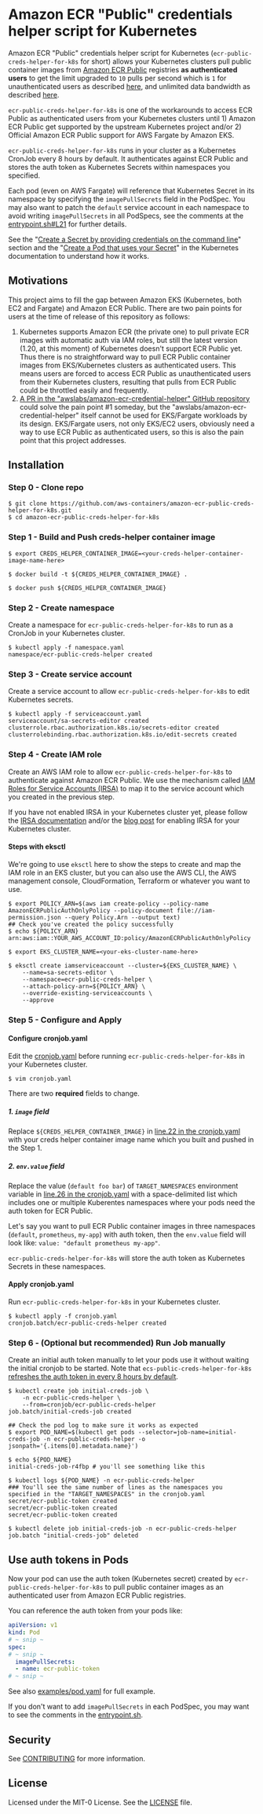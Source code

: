 # Amazon ECR "Public" credentials helper script for Kubernetes

Amazon ECR "Public" credentials helper script for Kubernetes (`ecr-public-creds-helper-for-k8s` for short) allows your Kubernetes clusters pull public container images from [Amazon ECR Public](https://aws.amazon.com/blogs/aws/amazon-ecr-public-a-new-public-container-registry/) registries **as authenticated users** to get the limit upgraded to `10` pulls per second which is `1` for unauthenticated users as described [here](https://docs.aws.amazon.com/AmazonECR/latest/public/public-service-quotas.html), and unlimited data bandwidth as described [here](https://aws.amazon.com/ecr/pricing/).

`ecr-public-creds-helper-for-k8s` is one of the workarounds to access ECR Public as authenticated users from your Kubernetes clusters until 1) Amazon ECR Public get supported by the upstream Kubernetes project and/or 2) Official Amazon ECR Public support for AWS Fargate by Amazon EKS.

`ecr-public-creds-helper-for-k8s` runs in your cluster as a Kubernetes CronJob every 8 hours by default. It authenticates against ECR Public and stores the auth token as Kubernetes Secrets within namespaces you specified.

Each pod (even on AWS Fargate) will reference that Kubernetes Secret in its namespace by specifying the `imagePullSecrets` field in the PodSpec. You may also want to patch the `default` service account in each namespace to avoid writing `imagePullSecrets` in all PodSpecs, see the comments at the [entrypoint.sh#L21](entrypoint.sh#L21) for further details.

See the "[Create a Secret by providing credentials on the command line](https://kubernetes.io/docs/tasks/configure-pod-container/pull-image-private-registry/#create-a-secret-by-providing-credentials-on-the-command-line)" section and the "[Create a Pod that uses your Secret](https://kubernetes.io/docs/tasks/configure-pod-container/pull-image-private-registry/#create-a-pod-that-uses-your-secret)" in the Kubernetes documentation to understand how it works.

## Motivations

This project aims to fill the gap between Amazon EKS (Kubernetes, both EC2 and Fargate) and Amazon ECR Public. There are two pain points for users at the time of release of this repository as follows:

1. Kubernetes supports Amazon ECR (the private one) to pull private ECR images with automatic auth via IAM roles, but still the latest version (1.20, at this moment) of Kubernetes doesn't support ECR Public yet. Thus there is no straightforward way to pull ECR Public container images from EKS/Kubernetes clusters as authenticated users. This means users are forced to access ECR Public as unauthenticated users from their Kubernetes clusters, resulting that pulls from ECR Public could be throttled easily and frequently.
1. [A PR in the "awslabs/amazon-ecr-credential-helper" GitHub repository](https://github.com/awslabs/amazon-ecr-credential-helper/pull/253) could solve the pain point #1 someday, but the "awslabs/amazon-ecr-credential-helper" itself cannot be used for EKS/Fargate workloads by its design. EKS/Fargate users, not only EKS/EC2 users, obviously need a way to use ECR Public as authenticated users, so this is also the pain point that this project addresses.

## Installation

### Step 0 - Clone repo

```shell
$ git clone https://github.com/aws-containers/amazon-ecr-public-creds-helper-for-k8s.git
$ cd amazon-ecr-public-creds-helper-for-k8s
```

### Step 1 - Build and Push creds-helper container image

```shell
$ export CREDS_HELPER_CONTAINER_IMAGE=<your-creds-helper-container-image-name-here>

$ docker build -t ${CREDS_HELPER_CONTAINER_IMAGE} .

$ docker push ${CREDS_HELPER_CONTAINER_IMAGE}
```

### Step 2 - Create namespace

Create a namespace for `ecr-public-creds-helper-for-k8s` to run as a CronJob in your Kubernetes cluster.

```shell
$ kubectl apply -f namespace.yaml
namespace/ecr-public-creds-helper created
```

### Step 3 - Create service account

Create a service account to allow `ecr-public-creds-helper-for-k8s` to edit Kubernetes secrets.

```shell
$ kubectl apply -f serviceaccount.yaml
serviceaccount/sa-secrets-editor created
clusterrole.rbac.authorization.k8s.io/secrets-editor created
clusterrolebinding.rbac.authorization.k8s.io/edit-secrets created
```

### Step 4 - Create IAM role

Create an AWS IAM role to allow `ecr-public-creds-helper-for-k8s` to authenticate against Amazon ECR Public. We use the mechanism called [IAM Roles for Service Accounts (IRSA)](https://docs.aws.amazon.com/eks/latest/userguide/iam-roles-for-service-accounts.html) to map it to the service account which you created in the previous step.

If you have not enabled IRSA in your Kubernetes cluster yet, please follow the [IRSA documentation](https://docs.aws.amazon.com/eks/latest/userguide/iam-roles-for-service-accounts.html) and/or the [blog post](https://aws.amazon.com/blogs/opensource/introducing-fine-grained-iam-roles-service-accounts/) for enabling IRSA for your Kubernetes cluster.

#### Steps with eksctl

We're going to use `eksctl` here to show the steps to create and map the IAM role in an EKS cluster, but you can also use the AWS CLI, the AWS management console, CloudFormation, Terraform or whatever you want to use.

```shell
$ export POLICY_ARN=$(aws iam create-policy --policy-name AmazonECRPublicAuthOnlyPolicy --policy-document file://iam-permission.json --query Policy.Arn --output text)
## Check you've created the policy successfully
$ echo ${POLICY_ARN}
arn:aws:iam::YOUR_AWS_ACCOUNT_ID:policy/AmazonECRPublicAuthOnlyPolicy

$ export EKS_CLUSTER_NAME=<your-eks-cluster-name-here>

$ eksctl create iamserviceaccount --cluster=${EKS_CLUSTER_NAME} \
    --name=sa-secrets-editor \
    --namespace=ecr-public-creds-helper \
    --attach-policy-arn=${POLICY_ARN} \
    --override-existing-serviceaccounts \
    --approve
```

### Step 5 - Configure and Apply

#### Configure cronjob.yaml

Edit the [cronjob.yaml](cronjob.yaml) before running `ecr-public-creds-helper-for-k8s` in your Kubernetes cluster.

```shell
$ vim cronjob.yaml
```

There are two **required** fields to change.

##### 1. `image` field

Replace `${CREDS_HELPER_CONTAINER_IMAGE}` in [line.22 in the cronjob.yaml](cronjob.yaml#L22) with your creds helper container image name which you built and pushed in the Step 1.

##### 2. `env.value` field

Replace the value (`default foo bar`) of `TARGET_NAMESPACES` environment variable in [line.26 in the cronjob.yaml](cronjob.yaml#L26) with a space-delimited list which includes one or multiple Kuberentes namespaces where your pods need the auth token for ECR Public.

Let's say you want to pull ECR Public container images in three namespaces (`default`, `prometheus`, `my-app`) with auth token, then the `env.value` field will look like: `value: "default prometheus my-app"`.

`ecr-public-creds-helper-for-k8s` will store the auth token as Kubernetes Secrets in these namespaces.

#### Apply cronjob.yaml

Run `ecr-public-creds-helper-for-k8s` in your Kubernetes cluster.

```shell
$ kubectl apply -f cronjob.yaml
cronjob.batch/ecr-public-creds-helper created
```

### Step 6 - (Optional but recommended) Run Job manually

Create an initial auth token manually to let your pods use it without waiting the initial cronjob to be started. Note that `ecs-public-creds-helper-for-k8s` [refreshes the auth token in every 8 hours by default](cronjob.yaml#L8).

```shell
$ kubectl create job initial-creds-job \
    -n ecr-public-creds-helper \
    --from=cronjob/ecr-public-creds-helper
job.batch/initial-creds-job created

## Check the pod log to make sure it works as expected
$ export POD_NAME=$(kubectl get pods --selector=job-name=initial-creds-job -n ecr-public-creds-helper -o jsonpath='{.items[0].metadata.name}')

$ echo ${POD_NAME}
initial-creds-job-r4fbp # you'll see something like this

$ kubectl logs ${POD_NAME} -n ecr-public-creds-helper
### You'll see the same number of lines as the namespaces you specified in the "TARGET_NAMESPACES" in the cronjob.yaml
secret/ecr-public-token created
secret/ecr-public-token created
secret/ecr-public-token created

$ kubectl delete job initial-creds-job -n ecr-public-creds-helper
job.batch "initial-creds-job" deleted
```

## Use auth tokens in Pods

Now your pod can use the auth token (Kubernetes secret) created by `ecr-public-creds-helper-for-k8s` to pull public container images as an authenticated user from Amazon ECR Public registries.

You can reference the auth token from your pods like:

```yaml
apiVersion: v1
kind: Pod
# ~ snip ~
spec:
# ~ snip ~
  imagePullSecrets:
  - name: ecr-public-token
# ~ snip ~
```

See also [examples/pod.yaml](examples/pod.yaml) for full example.

If you don't want to add `imagePullSecrets` in each PodSpec, you may want to see the comments in the [entrypoint.sh](entrypoint.sh#L18).

## Security

See [CONTRIBUTING](CONTRIBUTING.md#security-issue-notifications) for more information.

## License

Licensed under the MIT-0 License. See the [LICENSE](LICENSE) file.
